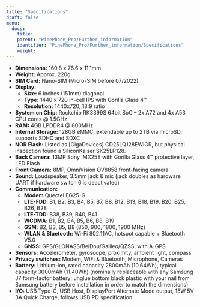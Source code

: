 ```yaml
---
title: "Specifications"
draft: false
menu:
  docs:
    title:
    parent: "PinePhone_Pro/Further_information"
    identifier: "PinePhone_Pro/Further_information/Specifications"
    weight: 
---
```


* **Dimensions:** 160.8 x 76.6 x 11.1mm
* **Weight:** Approx. 220g
* **SIM Card:** Nano-SIM (Micro-SIM before 07/2022)
* **Display:**
  * **Size:** 6 inches (151mm) diagonal
  * **Type:** 1440 x 720 in-cell IPS with Gorilla Glass 4™
  * **Resolution:** 1440x720, 18:9 ratio
* **System on Chip:** Rockchip RK3399S 64bit SoC – 2x A72 and 4x A53 CPU cores @ 1.5GHz
* **RAM:** 4GB LPDDR4 @ 800MHz
* **Internal Storage:** 128GB eMMC, extendable up to 2TB via microSD, supports SDHC and SDXC
* **NOR Flash:** Listed as [GigaDevices] GD25LQ128EWIGR, but physical inspection found a SiliconKaiser SK25LP128.
* **Back Camera:** 13MP Sony IMX258 with Gorilla Glass 4™ protective layer, LED Flash
* **Front Camera:** 8MP, OmniVision OV8858 front-facing camera
* **Sound:** Loudspeaker, 3.5mm jack & mic (jack doubles as hardware UART if hardware switch 6 is deactivated)
* **Communication:**
  * **Modem** Quectel EG25-G
  * **LTE-FDD**: B1, B2, B3, B4, B5, B7, B8, B12, B13, B18, B19, B20, B25, B26, B28
  * **LTE-TDD**: B38, B39, B40, B41
  * **WCDMA**: B1, B2, B4, B5, B6, B8, B19
  * **GSM**: B2, B3, B5, B8 (850, 900, 1800, 1900 MHz)
  * **WLAN & Bluetooth:** Wi-Fi 802.11AC, hotspot capable + Bluetooth V5.0
  * **GNSS:** GPS/GLONASS/BeiDou/Galileo/QZSS, with A-GPS
* **Sensors:** Accelerometer, gyroscope, proximity, ambient light, compass
* **Privacy switches:** Modem, WiFi & Bluetooth, Microphone, Cameras
* **Battery:** Lithium-ion, rated capacity 2800mAh (10.64Wh), typical capacity 3000mAh (11.40Wh) (nominally replaceable with any Samsung J7 form-factor battery; unglue bottom black plastic with your nail from Samsung battery before installation in order to match the dimensions)
* **I/O:** USB Type-C, USB Host, DisplayPort Alternate Mode output, 15W 5V 3A Quick Charge, follows USB PD specification

